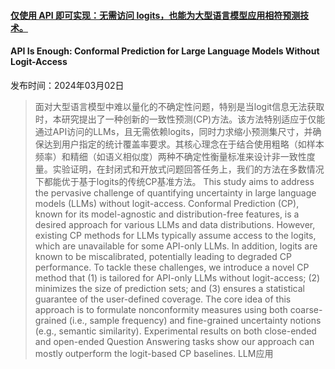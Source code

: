 #### [仅使用 API 即可实现：无需访问 logits，也能为大型语言模型应用相符预测技术。](https://arxiv.org/abs/2403.01216)
#### API Is Enough: Conformal Prediction for Large Language Models Without Logit-Access
发布时间：2024年03月02日
> 面对大型语言模型中难以量化的不确定性问题，特别是当logit信息无法获取时，本研究提出了一种创新的一致性预测(CP)方法。该方法特别适应于仅能通过API访问的LLMs，且无需依赖logits，同时力求缩小预测集尺寸，并确保达到用户指定的统计覆盖率要求。其核心理念在于结合使用粗略（如样本频率）和精细（如语义相似度）两种不确定性衡量标准来设计非一致性度量。实验证明，在封闭式和开放式问题回答任务上，我们的方法在多数情况下都能优于基于logits的传统CP基准方法。
> This study aims to address the pervasive challenge of quantifying uncertainty in large language models (LLMs) without logit-access. Conformal Prediction (CP), known for its model-agnostic and distribution-free features, is a desired approach for various LLMs and data distributions. However, existing CP methods for LLMs typically assume access to the logits, which are unavailable for some API-only LLMs. In addition, logits are known to be miscalibrated, potentially leading to degraded CP performance. To tackle these challenges, we introduce a novel CP method that (1) is tailored for API-only LLMs without logit-access; (2) minimizes the size of prediction sets; and (3) ensures a statistical guarantee of the user-defined coverage. The core idea of this approach is to formulate nonconformity measures using both coarse-grained (i.e., sample frequency) and fine-grained uncertainty notions (e.g., semantic similarity). Experimental results on both close-ended and open-ended Question Answering tasks show our approach can mostly outperform the logit-based CP baselines.
LLM应用